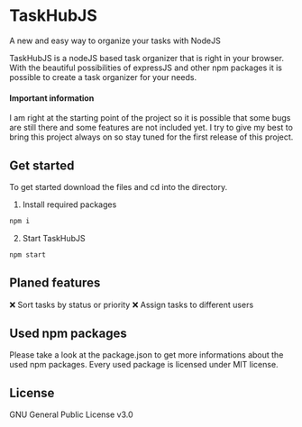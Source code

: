 # TaskHubJS
A new and easy way to organize your tasks with NodeJS

TaskHubJS is a nodeJS based task organizer that is right in your browser.
With the beautiful possibilities of expressJS and other npm packages it is possible to create a task organizer for your needs.

#### Important information
I am right at the starting point of the project so it is possible that some bugs are still there and some features are not included yet.
I try to give my best to bring this project always on so stay tuned for the first release of this project.

## Get started
To get started download the files and cd into the directory.

1. Install required packages
```sh
npm i
```
2. Start TaskHubJS
```sh
npm start
```

## Planed features
❌ Sort tasks by status or priority
❌ Assign tasks to different users

## Used npm packages
Please take a look at the package.json to get more informations about the used npm packages.
Every used package is licensed under MIT license.

## License
GNU General Public License v3.0
